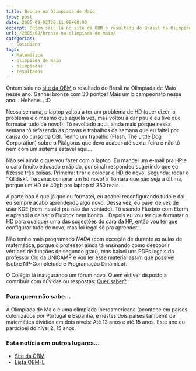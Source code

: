 ```yaml
---
title: Bronze na Olimpíada de Maio
type: post
date: 2005-08-02T20:11:08+00:00
excerpt: Ontem saiu lá no site da OBM o resultado do Brasil na Olimpíada de Maio! Ganhei bronze com 30 pontos!
url: /2005/08/bronze-na-olimpiada-de-maio/
categorias:
  - Cotidiano
tags:
  - Matemática
  - olimpíada de maio
  - olimpíadas
  - resultados
---
```


Ontem saiu no [site da OBM][1] o resultado do Brasil na Olimpíada de Maio nesse ano. Ganhei bronze com 30 pontos! Mais um bicampeonato nesse ano… Hehehe… :D

Nessa semana, o laptop voltou a ter um problema de HD (quer dizer, o problema é o mesmo que aquela vez, mas voltou a dar pau e eu tive que formatar tudo de novo!). Tô revoltado aqui, ainda mais porque nessa semana tô refazendo as provas e trabalhos da semana que eu faltei por causa do curso da OBI. Tenho um trabalho (Flash, The Little Dog Corporation) sobre o Pitágoras que devo acabar até sexta-feira e não tô nem com um sistema estável aqui…

Não sei ainda o que vou fazer com o laptop. Eu mandei um e-mail pra HP e o cara (muito educado e rápido, por sinal) respondeu sugerindo que eu fizesse três coisas. Primeira: tirar e colocar o HD de novo. Segunda: rodar o “Killdisk”. Terceira: comprar um hd novo! :( Tomara que não seja a última, porque um HD de 40gb pro laptop tá 350 reais…

A parte boa é que já que eu formatei, eu acabei reconfigurando tudo e daí eu sempre acabo aprendendo algo novo. Dessa vez, eu parei de vez de usar KDE (nem instalei pra não dar vontade). Tô usando Fluxbox com Eterm e aprendi a deixar o Fluxbox bem bonito… Depois eu vou ter que formatar o HD para qualquer uma das sugestões do cara da HP, então vou ter que configurar tudo de novo, mas foi legal só pra aprender…

Não tenho mais programado _NADA_ (com exceção de durante as aulas de matemática, porque o professor ainda tá ensinando como descobrir vértices de funções de segundo grau), mas baixei uns PDFs legais do professor Cid da UNICAMP e vou ler esse material assim que possível (sobre NP-Completude e Programação Dinâmica).

O Colégio tá inaugurando um fórum novo. Quem estiver disposto a contribuir com dúvidas ou respostas: [Quer saber?][2]

### Para quem não sabe…

A Olimpíada de Maio é uma olimpíada iberoamericana (acontece em países colonizados por Portugal e Espanha, e nestes dois países também) de matemática dividida em dois níveis: Até 13 anos e até 15 anos. Este ano eu participei do nível 2, 15 anos.

### Esta notícia em outros lugares…

- [Site da OBM][3]
- [Lista OBM-L][4]

[1]: http://www.obm.org.br/maio.htm
[2]: http://www.salesianoitajai.g12.br/quersaber
[3]: http://www.google.com.br/url?sa=t&ct=res&cd=1&url=http%3A//www.obm.org.br/maio.htm
[4]: http://www.google.com.br/url?sa=t&ct=res&cd=4&url=http%3A//www.mat.puc-rio.br/%7Enicolau/olimp/obm-l.200506/msg00168.html
